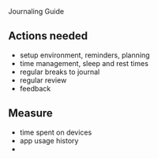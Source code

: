 Journaling Guide

## Actions needed

- setup environment, reminders, planning
- time management, sleep and rest times
- regular breaks to journal
- regular review
- feedback

## Measure

- time spent on devices
- app usage history
- 


